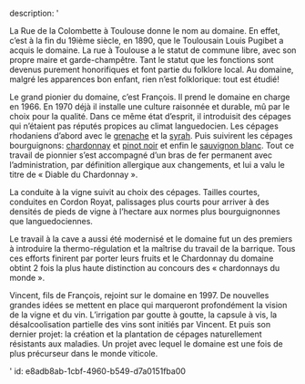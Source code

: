 description: '<p>La Rue de la Colombette à Toulouse donne le nom au domaine. En effet, c’est à la fin du 19ième siècle, en 1890, que le Toulousain Louis Pugibet a acquis le domaine. La rue à Toulouse a le statut de commune libre, avec son propre maire et garde-champêtre. Tant le statut que les fonctions sont devenus purement honorifiques et font partie du folklore local. Au domaine, malgré les apparences bon enfant, rien n’est folklorique: tout est étudié!</p><p>Le grand pionier du domaine, c’est François. Il prend le domaine en charge en 1966. En 1970 déjà il installe une culture raisonnée et durable, mû par le choix pour la qualité. Dans ce même état d’esprit, il introduisit des cépages qui n’étaient pas réputés propices au climat languedocien. Les cépages rhodaniens d’abord avec le <a href="http://www.levipe.dev/grape/grenache-noir/">grenache</a> et la <a href="http://www.levipe.dev/grape/syrah/">syrah</a>. Puis suivirent les cépages bourguignons: <a href="https://www.levipe.be/grape/chardonnay/">chardonnay</a> et <a href="https://www.levipe.be/grape/pinot-noir/">pinot noir</a> et enfin le <a href="http://www.levipe.dev/grape/sauvignon-blanc/">sauvignon blanc</a>. Tout ce travail de pionnier s’est accompagné d’un bras de fer permanent avec l’administration, par définition allergique aux changements, et lui a valu le titre de « Diable du Chardonnay ».</p><p>La conduite à la vigne suivit au choix des cépages. Tailles courtes, conduites en Cordon Royat, palissages plus courts pour arriver à des densités de pieds de vigne à l’hectare aux normes plus bourguignonnes que languedociennes.</p><p>Le travail à la cave a aussi été modernisé et le domaine fut un des premiers à introduire la thermo-régulation et la maîtrise du travail de la barrique. Tous ces efforts finirent par porter leurs fruits et le Chardonnay du domaine obtint 2 fois la plus haute distinction au concours des « chardonnays du monde ».</p><p>Vincent, fils de François, rejoint sur le domaine en 1997. De nouvelles grandes idées se mettent en place qui marqueront profondément la vision de la vigne et du vin. L’irrigation par goutte à goutte, la capsule à vis, la désalcoolisation partielle des vins sont initiés par Vincent. Et puis son dernier projet: la création et la plantation de cépages naturellement résistants aux maladies. Un projet avec lequel le domaine est une fois de plus précurseur dans le monde viticole.</p>'
id: e8adb8ab-1cbf-4960-b549-d7a0151fba00
